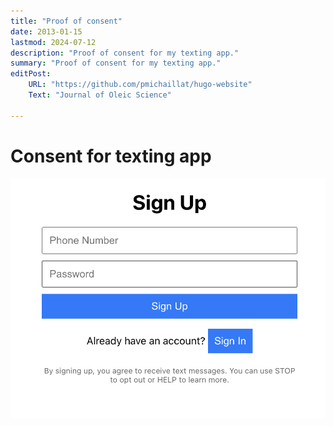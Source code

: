 ```yaml
---
title: "Proof of consent" 
date: 2013-01-15
lastmod: 2024-07-12
description: "Proof of consent for my texting app." 
summary: "Proof of consent for my texting app." 
editPost:
    URL: "https://github.com/pmichaillat/hugo-website"
    Text: "Journal of Oleic Science"

---
```


# Consent for texting app

![images](proof_of_consent.png)
